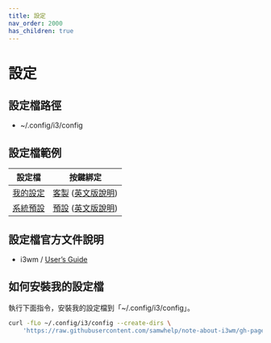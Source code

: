 ```yaml
---
title: 設定
nav_order: 2000
has_children: true
---
```


# 設定


## 設定檔路徑

* ~/.config/i3/config


## 設定檔範例

| 設定檔 | 按鍵綁定 |
| --- | --- |
| [我的設定](https://github.com/samwhelp/note-about-i3wm/blob/gh-pages/_demo/config/i3wm-config/main/config/i3/config) | [客製](https://samwhelp.github.io/note-about-i3wm/read/scenario/main.html) ([英文版說明](https://github.com/samwhelp/note-about-i3wm/blob/gh-pages/_demo/config/i3wm-config/main/spec-keybind.md)) |
| [系統預設](https://github.com/samwhelp/note-about-i3wm/blob/gh-pages/_demo/config/i3wm-config/default/config/i3/config) | [預設](https://samwhelp.github.io/note-about-i3wm/read/scenario/default.html) ([英文版說明](https://i3wm.org/docs/userguide.html)) |


## 設定檔官方文件說明

* i3wm / [User’s Guide](https://i3wm.org/docs/userguide.html)



## 如何安裝我的設定檔

執行下面指令，安裝我的設定檔到「~/.config/i3/config」。

``` sh
curl -fLo ~/.config/i3/config --create-dirs \
	'https://raw.githubusercontent.com/samwhelp/note-about-i3wm/gh-pages/_demo/config/i3wm-config/main/config/i3/config'
```
